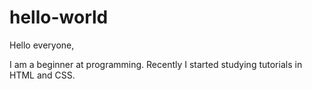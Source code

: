 # hello-world

Hello everyone,

I am a beginner at programming. 
Recently I started studying tutorials in HTML and CSS.
